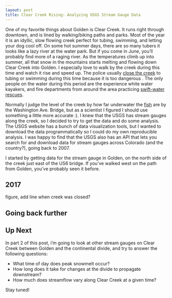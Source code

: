 ```yaml
---
layout: post
title: Clear Creek Rising: Analyzing USGS Stream Gauge Data
---
```



One of my favorite things about Golden is Clear Creek. It runs right through downtown, and is lined by walking/biking paths and parks. Most of the year it is an idyllic, slow flowing creek perfect for tubing, swimming, and letting your dog cool off. On some hot summer days, there are so many tubers it looks like a lazy river at the water park. But if you come in June, you’ll probably find more of a raging river. As the temperatures climb up into summer, all that snow in the mountains starts melting and flowing down Clear Creek into Golden. I especially love to walk by the creek during this time and watch it rise and speed up. The police usually [close the creek](http://www.denverpost.com/2017/06/12/jefferson-county-restricts-tubing-clear-creek/) to tubing or swimming during this time because it is too dangerous . The only people on the water during this period are the experience white water kayakers, and fire departments from around the area practicing [swift-water rescues](http://www.denverpost.com/2017/06/03/water-rescue-training-clear-creek/).





Normally I judge the level of the creek by how far underwater the [fish](https://2.bp.blogspot.com/-fS3L_sopcx0/TnLHnasuXMI/AAAAAAAADR8/KgFXPlom5Qg/s1600/IMGP4041.JPG) are by the Washington Ave. Bridge, but as a scientist I figured I should use something a little more accurate :). I knew that the USGS has stream gauges along the creek, so I decided to try to get the data and do some analysis. The USGS website has a bunch of data visualization tools, but I wanted to download the data programmatically so I could do my own reproducible analysis. I was happy to find that the USGS also has an API that lets you search for and download data for stream gauges across Colorado (and the country?), going back to 2007.

I started by getting data for the stream gauge in Golden, on the north side of the creek just east of the US6 bridge. If you’ve walked west on the path from Golden, you’ve probably seen it before.

## 2017

figure, add line when creek was closed?


## Going back further



## Up Next

In part 2 of this post, i’m going to look at other stream gauges on Clear Creek between Golden and the continental divide, and try to answer the following questions:

- What time of day does peak snowmelt occur?
- How long does it take for changes at the divide to propagate downstream?
- How much does streamflow vary along Clear Creek at a given time?

Stay tuned!

